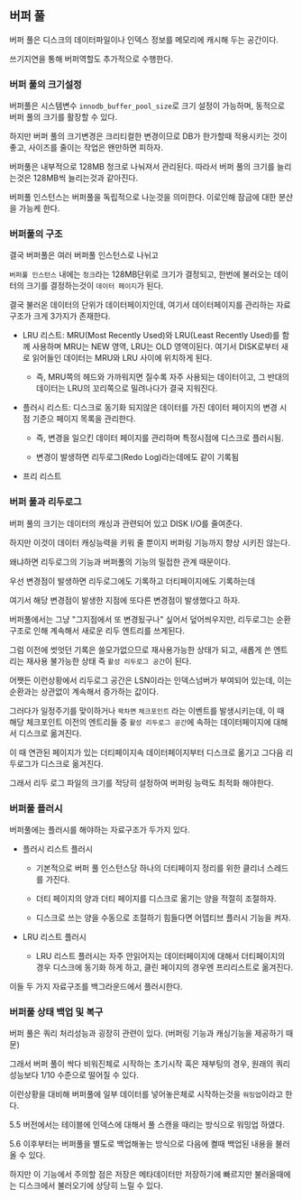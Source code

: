 ## 버퍼 풀

버퍼 풀은 디스크의 데이터파일이나 인덱스 정보를 메모리에 캐시해 두는 공간이다.

쓰기지연을 통해 버퍼역할도 추가적으로 수행한다.

### 버퍼 풀의 크기설정

버퍼풀은 시스템변수 `innodb_buffer_pool_size`로 크기 설정이 가능하며, 동적으로 버퍼 풀의 크기를 활장할 수 있다.

하지만 버퍼 풀의 크기변경은 크리티컬한 변경이므로 DB가 한가할때 적용시키는 것이 좋고, 사이즈를 줄이는 작업은 왠만하면 피하자.

버퍼풀은 내부적으로 128MB 청크로 나눠져서 관리된다. 따라서 버퍼 풀의 크기를 늘리는것은 128MB씩 늘리는것과 같아진다.

버퍼풀 인스턴스는 버퍼풀을 독립적으로 나눈것을 의미한다. 이로인해 잠금에 대한 분산을 가능케 한다.

### 버퍼풀의 구조

결국 버퍼풀은 여러 버퍼풀 인스턴스로 나뉘고

`버퍼풀 인스턴스` 내에는 `청크`라는 128MB단위로 크기가 결정되고, 한번에 불러오는 데이터의 크기를 결정하는것이 `데이터 페이지`가 된다.

결국 불러온 데이터의 단위가 데이터페이지인데, 여기서 데이터페이지를 관리하는 자료구조가 크게 3가지가 존재한다.

- LRU 리스트: MRU(Most Recently Used)와 LRU(Least Recently Used)를 함께 사용하며 MRU는 NEW 영역, LRU는 OLD 영역이된다. 여기서 DISK로부터 새로 읽어들인 데이터는 MRU와 LRU 사이에 위치하게 된다.

    - 즉, MRU쪽의 헤드와 가까워지면 질수록 자주 사용되는 데이터이고, 그 반대의 데이터는 LRU의 꼬리쪽으로 밀려나다가 결국 지워진다.

- 플러시 리스트: 디스크로 동기화 되지않은 데이터를 가진 데이터 페이지의 변경 시점 기준으 페이지 목록을 관리한다. 

    - 즉, 변경을 일으킨 데이터 페이지를 관리하며 특정시점에 디스크로 플러시됨.

    - 변경이 발생하면 리두로그(Redo Log)라는데에도 같이 기록됨

- 프리 리스트


### 버퍼 풀과 리두로그

버퍼 풀의 크기는 데이터의 캐싱과 관련되어 있고 DISK I/O를 줄여준다.

하지만 이것이 데이터 캐싱능력을 키워 줄 뿐이지 버퍼링 기능까지 향상 시키진 않는다.

왜냐하면 리두로그의 기능과 버퍼풀의 기능의 밀접한 관계 때문이다.

우선 변경점이 발생하면 리두로그에도 기록하고 더티페이지에도 기록하는데

여기서 해당 변경점이 발생한 지점에 또다른 변경점이 발생했다고 하자.

버퍼풀에서는 그냥 "그지점에서 또 변경됬구나" 싶어서 덮어씌우지만, 리두로그는 순환구조로 인해 계속해서 새로운 리두 엔트리를 쓰게된다.

그럼 이전에 썻엇던 기록은 쓸모가없으므로 재사용가능한 상태가 되고, 새롭게 쓴 엔트리는 재사용 불가능한 상태 즉 `활성 리두로그 공간`이 된다.

어쨋든 이런상황에서 리두로그 공간은 LSN이라는 인덱스넘버가 부여되어 있는데, 이는 순환과는 상관없이 계속해서 증가하는 값이다.

그러다가 일정주기를 맞이하거나 `꽉차면` `체크포인트` 라는 이벤트를 발생시키는데, 이 때 해당 체크포인트 이전의 엔트리들 중 `활성 리두로그 공간`에 속하는 데이터페이지에 대해서 디스크로 옮겨진다.

이 때 연관된 페이지가 있는 더티페이지속 데이터페이지부터 디스크로 옮기고 그다음 리두로그가 디스크로 옮겨진다.

그래서 리두 로그 파일의 크기를 적당히 설정하여 버퍼링 능력도 최적화 해야한다.

### 버퍼풀 플러시

버퍼풀에는 플러시를 해야하는 자료구조가 두가지 있다.

- 플러시 리스트 플러시

    - 기본적으로 버퍼 풀 인스턴스당 하나의 더티페이지 정리를 위한 클리너 스레드를 가진다.

    - 더티 페이지의 양과 더티 페이지를 디스크로 옮기는 양을 적절히 조절하자.

    - 디스크로 쓰는 양을 수동으로 조절하기 힘들다면 어뎁티브 플러시 기능을 켜자.

- LRU 리스트 플러시

    - LRU 리스트 플러시는 자주 안읽어지는 데이터페이지에 대해서 더티페이지의 경우 디스크에 동기화 하게 하고, 클린 페이지의 경우엔 프리리스트로 옮겨진다.

이들 두 가지 자료구조를 백그라운드에서 플러시한다.

### 버퍼풀 상태 백업 및 복구

버퍼 풀은 쿼리 처리성능과 굉장히 관련이 있다. (버퍼링 기능과 캐싱기능을 제공하기 때문)

그래서 버퍼 풀이 싹다 비워진체로 시작하는 초기시작 혹은 재부팅의 경우, 원래의 쿼리성능보다 1/10 수준으로 떨어질 수 있다.

이런상황을 대비해 버퍼풀에 일부 데이터를 넣어놓은체로 시작하는것을 `워밍업`이라고 한다.

5.5 버전에서는 테이블에 인덱스에 대해서 풀 스캔을 때리는 방식으로 워밍업 하였다.

5.6 이후부터는 버퍼풀을 별도로 백업해놓는 방식으로 다음에 켤때 백업된 내용을 불러올 수 있다.

하지만 이 기능에서 주의할 점은 저장은 메타데이터만 저장하기에 빠르지만 불러올때에는 디스크에서 불러오기에 상당히 느릴 수 있다.
